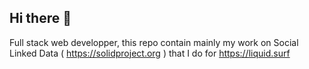 ## Hi there 👋

Full stack web developper, this repo contain mainly my work on Social Linked Data ( https://solidproject.org ) that I do for https://liquid.surf

